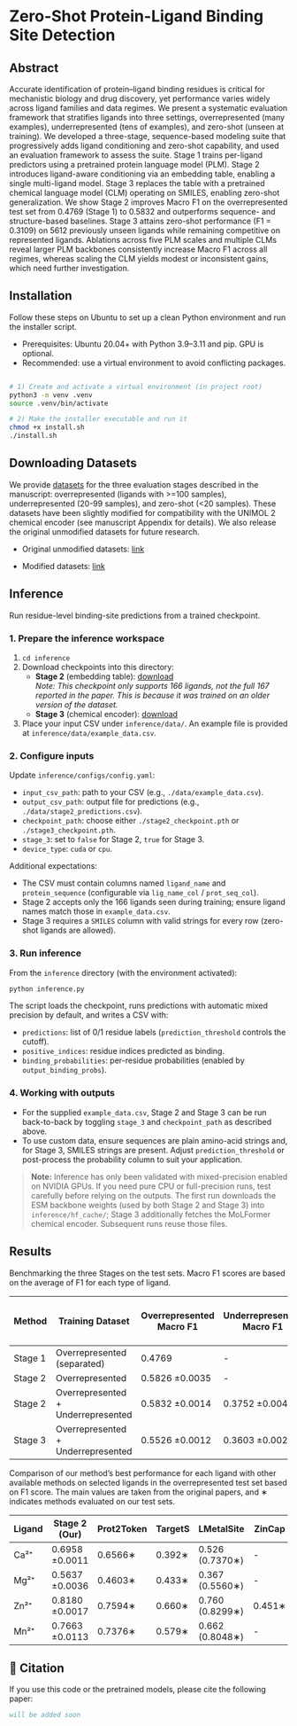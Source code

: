 # Zero-Shot Protein-Ligand Binding Site Detection

## Abstract

Accurate identification of protein–ligand binding residues is critical for mechanistic biology and drug discovery, yet performance varies widely across ligand families and data regimes. We present a systematic evaluation framework that stratifies ligands into three settings, overrepresented (many examples), underrepresented (tens of examples), and zero-shot (unseen at training). We developed a three-stage, sequence-based modeling suite that progressively adds ligand conditioning and zero-shot capability, and used an evaluation framework to assess the suite. Stage 1 trains per-ligand predictors using a pretrained protein language model (PLM). Stage 2 introduces ligand-aware conditioning via an embedding table, enabling a single multi-ligand model. Stage 3 replaces the table with a pretrained chemical language model (CLM) operating on SMILES, enabling zero-shot generalization. We show Stage 2 improves Macro F1 on the overrepresented test set from 0.4769 (Stage 1) to 0.5832 and outperforms sequence- and structure-based baselines. Stage 3 attains zero-shot performance (F1 = 0.3109) on 5612 previously unseen ligands while remaining competitive on represented ligands. Ablations across five PLM scales and multiple CLMs reveal larger PLM backbones consistently increase Macro F1 across all regimes, whereas scaling the CLM yields modest or inconsistent gains, which need further investigation. 

## Installation

Follow these steps on Ubuntu to set up a clean Python environment and run the installer script.

- Prerequisites: Ubuntu 20.04+ with Python 3.9–3.11 and pip. GPU is optional.
- Recommended: use a virtual environment to avoid conflicting packages.

```bash

# 1) Create and activate a virtual environment (in project root)
python3 -m venv .venv
source .venv/bin/activate

# 2) Make the installer executable and run it
chmod +x install.sh
./install.sh
```

## Downloading Datasets

We provide [datasets](https://mailmissouri-my.sharepoint.com/:f:/r/personal/mpngf_umsystem_edu/Documents/Github/Zero-Shot%20Protein-Ligand%20Binding%20Site/BioLip2?csf=1&web=1&e=sj0hsh) for the three evaluation stages described in the manuscript: overrepresented (ligands with >=100 samples), underrepresented (20-99 samples), and zero-shot (<20 samples). These datasets have been slightly modified for compatibility with the UNIMOL 2 chemical encoder (see manuscript Appendix for details). We also release the original unmodified datasets for future research.

- Original unmodified datasets: [link](https://mailmissouri-my.sharepoint.com/:f:/r/personal/mpngf_umsystem_edu/Documents/Github/Zero-Shot%20Protein-Ligand%20Binding%20Site/BioLip2/Original%20datasets?csf=1&web=1&e=o0GNGA)

- Modified datasets: [link](https://mailmissouri-my.sharepoint.com/:f:/g/personal/mpngf_umsystem_edu/EibmSj_qXixMn1TZB9vOzNMBzZveaY_P2XzGx-jlbgmqiw?e=ABKN12)


## Inference

Run residue-level binding-site predictions from a trained checkpoint.

### 1. Prepare the inference workspace

1. `cd inference`
2. Download checkpoints into this directory:
   - **Stage 2** (embedding table): [download](https://mailmissouri-my.sharepoint.com/:u:/g/personal/mpngf_umsystem_edu/Ef-_BQfoVchFjLdSPPOs1w4BSzLocvT-sfPXOm06cK-J8g?e=OHbGyL)  
   *Note: This checkpoint only supports 166 ligands, not the full 167 reported in the paper. This is because it was trained on an older version of the dataset.*
   - **Stage 3** (chemical encoder): [download](https://mailmissouri-my.sharepoint.com/:u:/g/personal/mpngf_umsystem_edu/ERN92UnmoYZIgyh0p-7SnZcBLex5-0FSzW6uWd9QS-jaUQ?e=9kIJOi)
3. Place your input CSV under `inference/data/`. An example file is provided at `inference/data/example_data.csv`.

### 2. Configure inputs

Update `inference/configs/config.yaml`:

- `input_csv_path`: path to your CSV (e.g., `./data/example_data.csv`).
- `output_csv_path`: output file for predictions (e.g., `./data/stage2_predictions.csv`).
- `checkpoint_path`: choose either `./stage2_checkpoint.pth` or `./stage3_checkpoint.pth`.
- `stage_3`: set to `false` for Stage 2, `true` for Stage 3.
- `device_type`: `cuda` or `cpu`.

Additional expectations:

- The CSV must contain columns named `ligand_name` and `protein_sequence` (configurable via `lig_name_col` / `prot_seq_col`).
- Stage 2 accepts only the 166 ligands seen during training; ensure ligand names match those in `example_data.csv`.
- Stage 3 requires a `SMILES` column with valid strings for every row (zero-shot ligands are allowed).

### 3. Run inference

From the `inference` directory (with the environment activated):

```bash
python inference.py
```

The script loads the checkpoint, runs predictions with automatic mixed precision by default, and writes a CSV with:

- `predictions`: list of 0/1 residue labels (`prediction_threshold` controls the cutoff).
- `positive_indices`: residue indices predicted as binding.
- `binding_probabilities`: per-residue probabilities (enabled by `output_binding_probs`).

### 4. Working with outputs

- For the supplied `example_data.csv`, Stage 2 and Stage 3 can be run back-to-back by toggling `stage_3` and `checkpoint_path` as described above.
- To use custom data, ensure sequences are plain amino-acid strings and, for Stage 3, SMILES strings are present. Adjust `prediction_threshold` or post-process the probability column to suit your application.

> **Note:** Inference has only been validated with mixed-precision enabled on NVIDIA GPUs. If you need pure CPU or full-precision runs, test carefully before relying on the outputs. The first run downloads the ESM backbone weights (used by both Stage 2 and Stage 3) into `inference/hf_cache/`; Stage 3 additionally fetches the MoLFormer chemical encoder. Subsequent runs reuse those files.


## Results

Benchmarking the three Stages on the test sets. Macro F1 scores are based on the average of F1 for each type of ligand.

| Method | Training Dataset | Overrepresented Macro F1 | Underrepresented Macro F1 | Zero-shot Macro F1 | Zero-shot F1 |
|--------|------------------|--------------------------|---------------------------|-------------------|--------------|
| Stage 1 | Overrepresented (separated) | 0.4769 | - | - | - |
| Stage 2 | Overrepresented | 0.5826 ±0.0035 | - | - | - |
| Stage 2 | Overrepresented + Underrepresented | 0.5832 ±0.0014 | 0.3752 ±0.0049 | - | - |
| Stage 3 | Overrepresented + Underrepresented | 0.5526 ±0.0012 | 0.3603 ±0.0029 | 0.2338 ±0.0051 | 0.3109 ±0.0087 |

Comparison of our method’s best performance for each ligand with other available methods on selected ligands in the overrepresented test set based on F1 score. The main values are taken from the original papers, and ∗ indicates methods evaluated on our test sets.

| Ligand | Stage 2 (Our) | Prot2Token | TargetS | LMetalSite | ZinCap | MIB2 | Boltz-2x |
|--------|---------------|------------|---------|------------|--------|------|----------|
| Ca²⁺ | 0.6958 ±0.0011 | 0.6566∗ | 0.392∗ | 0.526 (0.7370∗) | - | - | 0.380∗ |
| Mg²⁺ | 0.5637 ±0.0036 | 0.4603∗ | 0.433∗ | 0.367 (0.5560∗) | - | - | 0.339∗ |
| Zn²⁺ | 0.8180 ±0.0017 | 0.7594∗ | 0.660∗ | 0.760 (0.8299∗) | 0.451∗ | - | 0.557∗ |
| Mn²⁺ | 0.7663 ±0.0113 | 0.7376∗ | 0.579∗ | 0.662 (0.8048∗) | - | - | 0.419∗ |

## 📜 Citation

If you use this code or the pretrained models, please cite the following paper:

```bibtex
will be added soon
```
